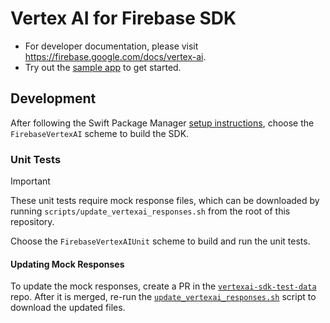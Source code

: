 # Vertex AI for Firebase SDK

- For developer documentation, please visit https://firebase.google.com/docs/vertex-ai.
- Try out the [sample app](Sample/README.md) to get started.

## Development

After following the Swift Package Manager
[setup instructions](https://github.com/firebase/firebase-ios-sdk#swift-package-manager-1),
choose the `FirebaseVertexAI` scheme to build the SDK.

### Unit Tests

> [!IMPORTANT]
> These unit tests require mock response files, which can be downloaded by
running `scripts/update_vertexai_responses.sh` from the root of this repository.

Choose the `FirebaseVertexAIUnit` scheme to build and run the unit tests.

#### Updating Mock Responses

To update the mock responses, create a PR in the
[`vertexai-sdk-test-data`](https://github.com/FirebaseExtended/vertexai-sdk-test-data)
repo. After it is merged, re-run the
[`update_vertexai_responses.sh`](https://github.com/firebase/firebase-ios-sdk/blob/main/scripts/update_vertexai_responses.sh)
script to download the updated files.

